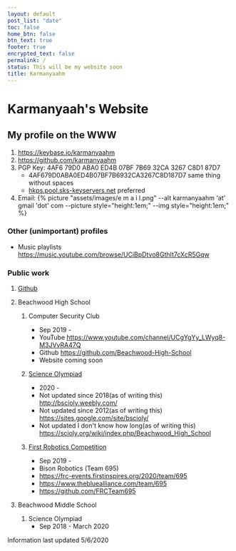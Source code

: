 ```yaml
---
layout: default
post_list: "date"
toc: false
home_btn: false
btn_text: true
footer: true
encrypted_text: false
permalink: /
status: This will be my website soon
title: Karmanyaahm
---
```



# Karmanyaah's Website

## My profile on the WWW

1. <https://keybase.io/karmanyaahm>
2. <https://github.com/karmanyaahm>
3. PGP Key: 4AF6 79D0 ABA0 ED4B 07BF  7B69 32CA 3267 C8D1 87D7  
    * 4AF679D0ABA0ED4B07BF7B6932CA3267C8D187D7 same thing without spaces
    * [hkps.pool.sks-keyservers.net](http://hkps.pool.sks-keyservers.net) preferred
4. Email: {% picture "assets/images/e m a i l.png" --alt karmanyaahm 'at' gmail 'dot' com --picture style="height:1em;" --img style="height:1em;" %}

### Other (unimportant) profiles

* Music playlists <https://music.youtube.com/browse/UCiBpDtvo8GthIt7cXcR5Gqw>

### Public work

1. [Github](https://github.com/karmanyaahm)
2. Beachwood High School 
    1. Computer Security Club 
        * Sep 2019 - 
        * YouTube <https://www.youtube.com/channel/UCgYgYy_LWyq8-M3JVvRA47Q>
        * Github <https://github.com/Beachwood-High-School>
        * Website coming soon

    2. [Science Olympiad](https://www.soinc.org/)
        * 2020 - 
        * Not updated since 2018(as of writing this) <http://bscioly.weebly.com/>
        * Not updated since 2012(as of writing this) <https://sites.google.com/site/bscioly/>
        * Not updated I don't know how long(as of writing this) <https://scioly.org/wiki/index.php/Beachwood_High_School>
    
    3. [First Robotics Competition](https://www.firstinspires.org/robotics/frc)
        * Sep 2019 - 
        * Bison Robotics (Team 695)
        * <https://frc-events.firstinspires.org/2020/team/695>
        * <https://www.thebluealliance.com/team/695>
        * <https://github.com/FRCTeam695>

3. Beachwood Middle School
   1. Science Olympiad
        * Sep 2018 - March 2020


Information last updated 5/6/2020